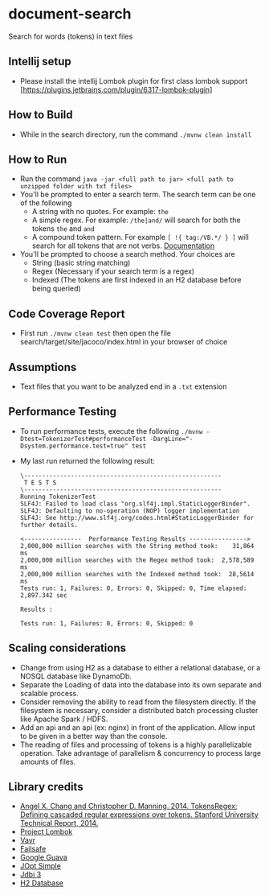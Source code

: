 # document-search
Search for words (tokens) in text files

## Intellij setup
- Please install the intellij Lombok plugin for first class lombok support [https://plugins.jetbrains.com/plugin/6317-lombok-plugin]

## How to Build
- While in the search directory, run the command ``` ./mvnw clean install ``` 

## How to Run
- Run the command ``` java -jar <full path to jar> <full path to unzipped folder with txt files> ```
- You'll be prompted to enter a search term.  The search term can be one of the following
  - A string with no quotes.  For example: ```the```
  - A simple regex.  For example: ```/the|and/``` will search for both the tokens ```the``` and ```and```
  - A compound token pattern.  For example ```[ !{ tag:/VB.*/ } ]``` will search for all tokens that are not verbs.  [ Documentation](https://nlp.stanford.edu/software/tokensregex.html)
- You'll be prompted to choose a search method.  Your choices are
  - String (basic string matching)
  - Regex (Necessary if your search term is a regex)
  - Indexed (The tokens are first indexed in an H2 database before being queried)

## Code Coverage Report
- First run ```./mvnw clean test``` then open the file search/target/site/jacoco/index.html in your browser of choice

## Assumptions
- Text files that you want to be analyzed end in a ```.txt``` extension

## Performance Testing
- To run performance tests, execute the following ```./mvnw -Dtest=TokenizerTest#performanceTest -DargLine="-Dsystem.performance.test=true" test```
- My last run returned the following result:

    ```
    \-------------------------------------------------------
     T E S T S
    \-------------------------------------------------------
    Running TokenizerTest
    SLF4J: Failed to load class "org.slf4j.impl.StaticLoggerBinder".
    SLF4J: Defaulting to no-operation (NOP) logger implementation
    SLF4J: See http://www.slf4j.org/codes.html#StaticLoggerBinder for further details.

    <----------------  Performance Testing Results ---------------->
    2,000,000 million searches with the String method took:    31,864 ms
    2,000,000 million searches with the Regex method took:  2,578,589 ms
    2,000,000 million searches with the Indexed method took:  28,5614 ms
    Tests run: 1, Failures: 0, Errors: 0, Skipped: 0, Time elapsed: 2,897.342 sec

    Results :

    Tests run: 1, Failures: 0, Errors: 0, Skipped: 0
    ```

## Scaling considerations
- Change from using H2 as a database to either a relational database, or a NOSQL database like DynamoDb.
- Separate the Loading of data into the database into its own separate and scalable process.
- Consider removing the ability to read from the filesystem directly.  If the filesystem is necessary, consider a distributed batch processing cluster like Apache Spark / HDFS.
- Add an api and an api (ex: nginx) in front of the application.  Allow input to be given in a better way than the console.
- The reading of files and processing of tokens is a highly parallelizable operation.  Take advantage of parallelism & concurrency to process large amounts of files.

## Library credits
- [Angel X. Chang and Christopher D. Manning. 2014. TokensRegex: Defining cascaded regular expressions over tokens. Stanford University Technical Report, 2014.](https://nlp.stanford.edu/pubs/tokensregex-tr-2014.bib)
- [Project Lombok](https://projectlombok.org/)
- [Vavr](http://www.vavr.io/)
- [Failsafe](https://github.com/jhalterman/failsafe)
- [Google Guava](https://github.com/google/guava)
- [JOpt Simple](https://pholser.github.io/jopt-simple/examples.html)
- [Jdbi 3](http://jdbi.org/)
- [H2 Database](http://www.h2database.com/html/main.html)

